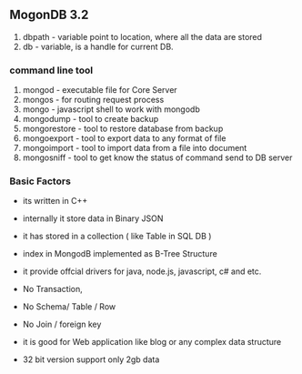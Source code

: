 ## MogonDB 3.2

1. dbpath - variable point to location, where all the data are stored
2. db - variable, is a handle for current DB.

### command line tool

1. mongod - executable file for Core Server
2. mongos - for routing request process
3. mongo - javascript shell to work with mongodb
4. mongodump - tool to create backup
5. mongorestore - tool to restore database from backup
6. mongoexport - tool to export data to any format of file
7. mongoimport - tool to import data from a file into document
8. mongosniff - tool to get know the status of command send to DB server

### Basic Factors



* its written in C++
* internally it store data in Binary JSON
* it has stored in a collection \( like Table in SQL DB \)
* index in MongodB implemented as B-Tree Structure
* it provide offcial drivers for java, node.js, javascript, c\# and etc.
* No Transaction,

* No Schema\/ Table \/ Row

* No Join \/ foreign key

* it is good for Web application like blog or any complex data structure

* 32 bit version support only 2gb data

